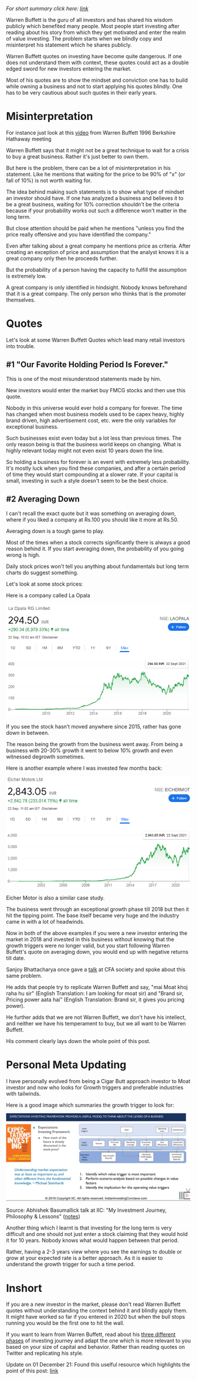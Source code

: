 _For short summary click here: [link](https://twitter.com/badola_arjun/status/1444700938103447552)_

Warren Buffett is the guru of all investors and has shared his wisdom publicly which benefited many people. Most people start investing after reading about his story from which they get motivated  and enter the realm of value investing. The problem starts when we blindly copy and misinterpret his statement which he shares publicly.

Warren Buffett quotes on investing have become quite dangerous. If one does not understand them with context, these quotes could act as a double edged sword for new investors entering the market.

Most of his quotes are to show the mindset and conviction one has to build while owning a business and not to start applying his quotes blindly. One has to be very cautious about such quotes in their early years.

# Misinterpretation

For instance just look at this [video](https://youtu.be/bi1dMSrj4N4) from Warren Buffett 1996 Berkshire Hathaway meeting

Warren Buffett says that it might not be a great technique to wait for a crisis to buy a great business. Rather it's just better to own them.

But here is the problem, there can be a lot of misinterpretation in his statement. Like he mentions that waiting for the price to be 90% of "x" (or fall of 10%) is not worth waiting for. 

The idea behind making such statements is to show what type of mindset an investor should have. If one has analyzed a business and believes it to be a great business, waiting for 10% correction shouldn't be the criteria because if your probability works out such a difference won't matter in the long term. 

But close attention should be paid when he mentions "unless you find the price really offensive and you have identified the company."

Even after talking about a great company he mentions price as criteria. After creating an exception of price and assumption that the analyst knows it is a great company only then he proceeds further.

But the probability of a person having the capacity to fulfill the assumption is extremely low. 

A great company is only identified in hindsight. Nobody knows beforehand that it is a great company. The only person who thinks that is the promoter themselves.

# Quotes

Let's look at some Warren Buffett Quotes which lead many retail investors into trouble.

## #1 "Our Favorite Holding Period Is Forever."

This is one of the most misunderstood statements made by him.

New investors would enter the market buy FMCG stocks and then use this quote.

Nobody in this universe would ever hold a company for forever. The time has changed when most business models used to be capex heavy, highly brand driven, high advertisement cost, etc. were the only variables for exceptional business.

Such businesses exist even today but a lot less than previous times. The only reason being is that the business world keeps on changing. What is highly relevant today might not even exist 10 years down the line.

So holding a business for forever is an event with extremely less probability. It's mostly luck when you find these companies, and after a certain period of time they would start compounding at a slower rate. If your capital is small, investing in such a style doesn't seem to be the best choice.

## #2 Averaging Down

I can't recall the exact quote but it was something on averaging down, where if you liked a company at Rs.100 you should like it more at Rs.50.

Averaging down is a tough game to play.

Most of the times when a stock corrects significantly there is always a good reason behind it. If you start averaging down, the probability of you going wrong is high.

Daily stock prices won't tell you anything about fundamentals but long term charts do suggest something.

Let's look at some stock prices:

Here is a company called La Opala

![laopala](/assets/laopala.png)

If you see the stock hasn’t moved anywhere since 2015, rather has gone down in between.

The reason being the growth from the business went away. From being a business with 20-30% growth it went to below 10% growth and even witnessed degrowth sometimes.

Here is another example where I was invested few months back:

![eicher](/assets/eicher.PNG)

Eicher Motor is also a similar case study.

The business went through an exceptional growth phase till 2018 but then it hit the tipping point. The base itself became very huge and the industry came in with a lot of headwinds.

Now in both of the above examples if you were a new investor entering the market in 2018 and invested in this business without knowing that the growth triggers were no longer valid, but you start following Warren Buffett's quote on averaging down, you would end up with negative returns till date.

Sanjoy Bhattacharya once gave a [talk](https://youtu.be/8DDMu9hMzw0) at CFA society and spoke about this same problem.

He adds that people try to replicate Warren Buffett and say, "mai Moat khoj raha hu sir" (English Translation: I am looking for moat sir) and "Brand sir, Pricing power aata hai" (English Translation: Brand sir, it gives you pricing power).

He further adds that we are not Warren Buffett, we don't have his intellect, and neither we have his temperament to buy, but we all want to be Warren Buffett.

His comment clearly lays down the whole point of this post.

# Personal Meta Updating

I have personally evolved from being a Cigar Butt approach investor to Moat investor and now who looks for Growth triggers and preferable industries with tailwinds.

Here is a good image which summaries the growth trigger to look for:

![triggers](/assets/triggers.png)

Source: Abhishek Basumallick talk at IIC: "My Investment Journey, Philosophy & Lessons" ([notes](https://twitter.com/badola_arjun/status/1431856959662145536))

Another thing which I learnt is that investing for the long term is very difficult and one should not just enter a stock claiming that they would hold it for 10 years. Nobody knows what would happen between that period.

Rather, having a 2-3 years view where you see the earnings to double or grow at your expected rate is a better approach. As it is easier to understand the growth trigger for such a time period.

# Inshort

If you are a new investor in the market, please don't read Warren Buffett quotes without understanding the context behind it and blindly apply them. It might have worked so far if you entered in 2020 but when the bull stops running you would be the first one to hit the wall.

If you want to learn from Warren Buffett, read about his [three different phases](https://twitter.com/soicfinance/status/1418069452097155073) of investing journey and adapt the one which is more relevant to you based on your size of capital and behavior. Rather than reading quotes on Twitter and replicating his style.

Update on 01 December 21: Found this uselful resource which highlights the point of this post: [link](https://www.forbesindia.com/column/column/the-art-of-selling-stocks/27282/1)
